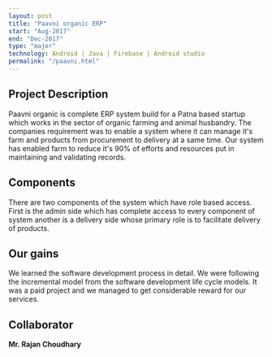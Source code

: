 ```yaml
---
layout: post
title: "Paavni organic ERP"
start: "Aug-2017"
end: "Dec-2017"
type: "major"
technology: Android | Java | Firebase | Android studio
permalink: "/paavni.html"
---
```


<h2>Project Description</h2>
Paavni organic is complete ERP system build for a Patna based startup which works in the sector of organic farming and animal husbandry. The companies requirement was to enable a system where it can manage it's farm and products from procurement to delivery at a same time. Our system has enabled farm to reduce it's 90% of efforts and resources put in maintaining and validating records.

<h2>Components</h2>
There are two components of the system  which have role based access.
First is the admin side which has complete access to every component of system another is a delivery side whose primary role is to facilitate delivery of products.

<h2>Our gains</h2>
We learned the software development process in detail. We were following the incremental model from the software development life cycle models. It was a paid project and we managed to get considerable reward for our services.

<h2>Collaborator</h2>
<b> Mr. Rajan Choudhary</b><br>
